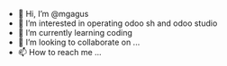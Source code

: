 - 👋 Hi, I’m @mgagus
- 👀 I’m interested in operating odoo sh and odoo studio
- 🌱 I’m currently learning coding
- 💞️ I’m looking to collaborate on ...
- 📫 How to reach me ...

<!---
mgagus/mgagus is a ✨ special ✨ repository because its `README.md` (this file) appears on your GitHub profile.
You can click the Preview link to take a look at your changes.
--->

